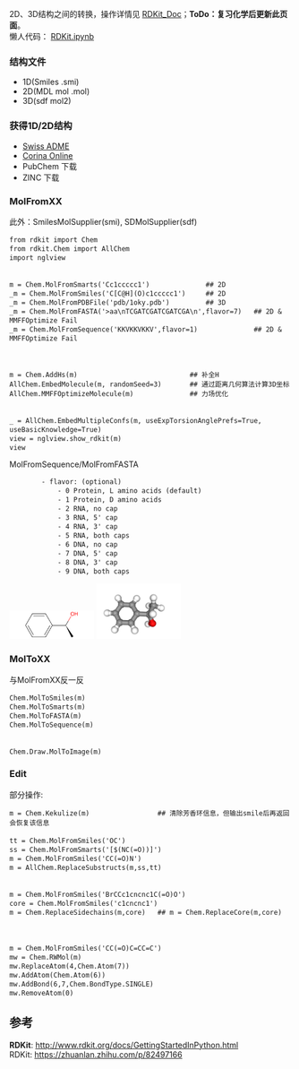 <style>
img{
    width: 30%;
}
</style>



2D、3D结构之间的转换，操作详情见 [RDKit_Doc](http://www.rdkit.org/docs/GettingStartedInPython.html)；**ToDo：复习化学后更新此页面**。   
懒人代码： [RDKit.ipynb](RDKit/RDKit.ipynb)  


### 结构文件
* 1D(Smiles .smi)
* 2D(MDL mol .mol)
* 3D(sdf mol2)

### 获得1D/2D结构
* [Swiss ADME](http://www.swissadme.ch/)
* [Corina Online](https://demos.mn-am.com/corina_interactive.html)
* PubChem 下载
* ZINC 下载


### MolFromXX
此外：SmilesMolSupplier(smi), SDMolSupplier(sdf)
```
from rdkit import Chem
from rdkit.Chem import AllChem
import nglview


m = Chem.MolFromSmarts('Cc1ccccc1')              ## 2D
_m = Chem.MolFromSmiles('C[C@H](O)c1ccccc1')     ## 2D
_m = Chem.MolFromPDBFile('pdb/1oky.pdb')         ## 3D
_m = Chem.MolFromFASTA('>aa\nTCGATCGATCGATCGA\n',flavor=7)   ## 2D & MMFFOptimize Fail
_m = Chem.MolFromSequence('KKVKKVKKV',flavor=1)              ## 2D & MMFFOptimize Fail



m = Chem.AddHs(m)                            ## 补全H        
AllChem.EmbedMolecule(m, randomSeed=3)       ## 通过距离几何算法计算3D坐标
AllChem.MMFFOptimizeMolecule(m)              ## 力场优化


_ = AllChem.EmbedMultipleConfs(m, useExpTorsionAnglePrefs=True, useBasicKnowledge=True)
view = nglview.show_rdkit(m)
view
```

MolFromSequence/MolFromFASTA 
```
        - flavor: (optional)
            - 0 Protein, L amino acids (default)
            - 1 Protein, D amino acids
            - 2 RNA, no cap
            - 3 RNA, 5' cap
            - 4 RNA, 3' cap
            - 5 RNA, both caps
            - 6 DNA, no cap
            - 7 DNA, 5' cap
            - 8 DNA, 3' cap
            - 9 DNA, both caps
```
![1](RDKit/img/1.png) ![2](RDKit/img/2.png)

### MolToXX
与MolFromXX反一反
```
Chem.MolToSmiles(m)
Chem.MolToSmarts(m)
Chem.MolToFASTA(m)
Chem.MolToSequence(m)


Chem.Draw.MolToImage(m)
```


### Edit
部分操作: 
```
m = Chem.Kekulize(m)                 ## 清除芳香环信息，但输出smile后再返回会恢复该信息

tt = Chem.MolFromSmiles('OC')
ss = Chem.MolFromSmarts('[$(NC(=O))]')
m = Chem.MolFromSmiles('CC(=O)N')
m = AllChem.ReplaceSubstructs(m,ss,tt)


m = Chem.MolFromSmiles('BrCCc1cncnc1C(=O)O')
core = Chem.MolFromSmiles('c1cncnc1')
m = Chem.ReplaceSidechains(m,core)   ## m = Chem.ReplaceCore(m,core)



m = Chem.MolFromSmiles('CC(=O)C=CC=C')
mw = Chem.RWMol(m)
mw.ReplaceAtom(4,Chem.Atom(7))
mw.AddAtom(Chem.Atom(6))
mw.AddBond(6,7,Chem.BondType.SINGLE)
mw.RemoveAtom(0)
```



## 参考
**RDKit**: http://www.rdkit.org/docs/GettingStartedInPython.html  
RDKit: https://zhuanlan.zhihu.com/p/82497166  

